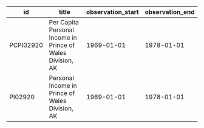 | id        | title                                                      | observation_start   | observation_end   |
|-----------|------------------------------------------------------------|---------------------|-------------------|
| PCPI02920 | Per Capita Personal Income in Prince of Wales Division, AK | 1969-01-01          | 1978-01-01        |
| PI02920   | Personal Income in Prince of Wales Division, AK            | 1969-01-01          | 1978-01-01        |